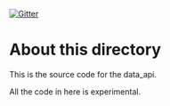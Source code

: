 [![Gitter](https://badges.gitter.im/Join%20Chat.svg)](https://gitter.im/dangunter/data_api?utm_source=badge&utm_medium=badge&utm_campaign=pr-badge&utm_content=body_badge)

# About this directory

This is the source code for the data_api.

All the code in here is experimental.
